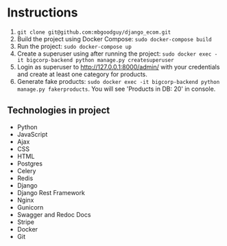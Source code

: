 # Instructions
1. ```git clone git@github.com:mbgoodguy/django_ecom.git```
2. Build the project using Docker Compose: ```sudo docker-compose build```
3. Run the project: ```sudo docker-compose up```
4. Create a superuser using after running the project: ```sudo docker exec -it bigcorp-backend python manage.py createsuperuser```
5. Login as superuser to http://127.0.0.1:8000/admin/ with your credentials and create at least one category for products.
6. Generate fake products: ```sudo docker exec -it bigcorp-backend python manage.py fakerproducts```. You will see 'Products in DB: 20' in console.

## Technologies in project
- Python
- JavaScript
- Ajax
- CSS
- HTML
- Postgres
- Celery
- Redis
- Django
- Django Rest Framework
- Nginx
- Gunicorn
- Swagger and Redoc Docs
- Stripe
- Docker
- Git
